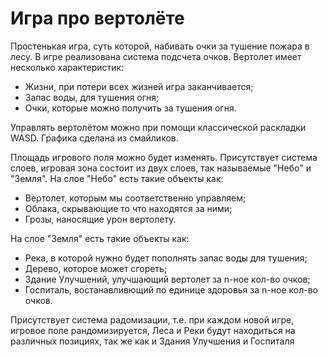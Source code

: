 # Игра про вертолёте
Простенькая игра, суть которой, набивать очки за тушение пожара в лесу.
В игре реализована система подсчета очков.
Вертолет имеет несколько характеристик: 
 - Жизни, при потери всех жизней игра заканчивается;
 - Запас воды, для тушения огня;
 - Очки, которые можно получить за тушения огня.

Управлять вертолётом можно при помощи классической раскладки WASD.
Графика сделана из смайликов.

Площадь игрового поля можно будет изменять.
Присутствует система слоев, игровая зона состоит из двух слоев, так называемые "Небо" и "Земля". 
На слое "Небо" есть такие объекты как:
 - Вертолет, которым мы соответственно управляем;
 - Облака, скрывающие то что находятся за ними;
 - Грозы, наносящие урон вертолету.

На слое "Земля" есть такие объекты как:
 - Река, в которой нужно будет пополнять запас воды для тушения;
 - Дерево, которое может сгореть;
 - Здание Улучшений, улучшающий вертолет за n-ное кол-во очков;
 - Госпиталь, востанавливющий по единице здоровья за n-ное кол-во очков.

Присутствует система радомизации, т.е. при каждом новой игре, игровое поле рандомизируется, Леса и Реки будут находиться на различных позициях, так же как и Здания Улучшения и Госпиталя